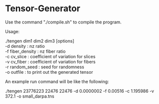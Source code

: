 # Tensor-Generator


Use the command "./compile.sh" to compile the program.

Usage: 

./tengen dim1 dim2 dim3 [options]                                                                                                                                
	-d density : nz ratio                                                                                                                                         
	-f fiber_density : nz fiber ratio                                                                                                                             
	-c cv_slice : coefficient of variation for slices                                                                                                             
	-v cv_fiber : coefficient of variation for fibers                                                                                                             
	-r random_seed : seed for randomness                                                                                                                          
	-o outfile : to print out the generated tensor

An example run command will be like the following:

./tengen 23776223 22476 22476 -d 0.0000002 -f 0.00516 -c 1.195986 -v 372.1 -o small_darpa.tns
